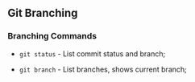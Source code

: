 ## Git Branching

### Branching Commands
* `git status` - List commit status and branch;

* `git branch` - List branches, shows current branch;
